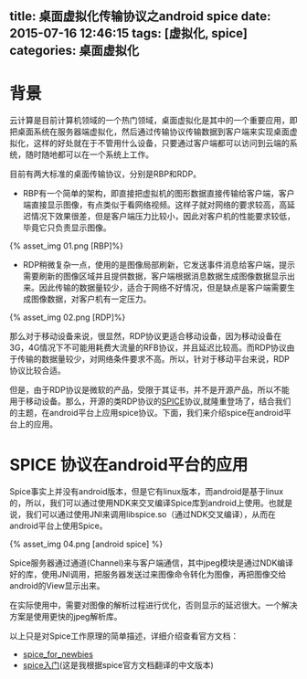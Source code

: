 title: 桌面虚拟化传输协议之android spice
date: 2015-07-16 12:46:15
tags: [虚拟化, spice]
categories: 桌面虚拟化
---

# 背景
云计算是目前计算机领域的一个热门领域，桌面虚拟化是其中的一个重要应用，即把桌面系统在服务器端虚拟化，然后通过传输协议传输数据到客户端来实现桌面虚拟化，这样的好处就在于不管用什么设备，只要通过客户端都可以访问到云端的系统，随时随地都可以在一个系统上工作。

目前有两大标准的桌面传输协议，分别是RBP和RDP。
- RBP有一个简单的架构，即直接把虚拟机的图形数据直接传输给客户端，客户端直接显示图像，有点类似于看网络视频。这样子就对网络的要求较高，高延迟情况下效果很差，但是客户端压力比较小，因此对客户机的性能要求较低，毕竟它只负责显示图像。

{% asset_img 01.png [RBP]%}

- RDP稍微复杂一点，使用的是图像局部刷新，它发送事件消息给客户端，提示需要刷新的图像区域并且提供数据，客户端根据消息数据生成图像数据显示出来。因此传输的数据量较少，适合于网络不好情况，但是缺点是客户端需要生成图像数据，对客户机有一定压力。

{% asset_img 02.png [RDP]%}

那么对于移动设备来说，很显然，RDP协议更适合移动设备，因为移动设备在3G，4G情况下不可能用耗费大流量的RFB协议，并且延迟比较高。而RDP协议由于传输的数据量较少，对网络条件要求不高。所以，针对于移动平台来说，RDP协议比较合适。

但是，由于RDP协议是微软的产品，受限于其证书，并不是开源产品，所以不能用于移动设备。那么，开源的类RDP协议的[SPICE](http://www.spice-space.org)协议,就隆重登场了，结合我们的主题，在android平台上应用spice协议。下面，我们来介绍spice在android平台上的应用。

# SPICE 协议在android平台的应用
Spice事实上并没有android版本，但是它有linux版本，而android是基于linux的，所以，我们可以通过使用NDK来交叉编译Spice库到android上使用。也就是说，我们可以通过使用JNI来调用libspice.so（通过NDK交叉编译），从而在android平台上使用Spice。

{% asset_img 04.png [android spice] %}

Spice服务器通过通道(Channel)来与客户端通信，其中jpeg模块是通过NDK编译好的库，使用JNI调用，把服务器发送过来图像命令转化为图像，再把图像交给android的View显示出来。

在实际使用中，需要对图像的解析过程进行优化，否则显示的延迟很大。一个解决方案是使用更快的jpeg解析库。

以上只是对Spice工作原理的简单描述，详细介绍查看官方文档：
- [spice_for_newbies](http://www.spice-space.org/docs/spice_for_newbies.pdf)
- [spice入门](http://xhansong.gitbooks.io/spice-guidebook/)(这是我根据spice官方文档翻译的中文版本)
